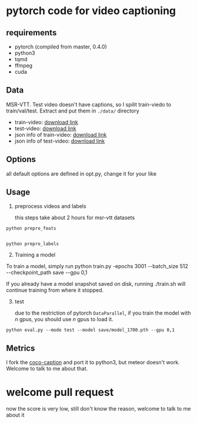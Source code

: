 # pytorch code for video captioning

## requirements
- pytorch (compiled from master, 0.4.0)
- python3
- tqmd
- ffmpeg
- cuda

## Data
MSR-VTT. Test video doesn't have captions, so I spilit train-viedo to train/val/test. Extract and put them in `./data/` directory
- train-video: [download link](https://drive.google.com/file/d/1Qi6Gn_l93SzrvmKQQu-drI90L-x8B0ly/view?usp=sharing)
- test-video: [download link](https://drive.google.com/file/d/10fPbEhD-ENVQihrRvKFvxcMzkDlhvf4Q/view?usp=sharing)
- json info of train-video: [download link](https://drive.google.com/file/d/1LcTtsAvfnHhUfHMiI4YkDgN7lF1-_-m7/view?usp=sharing)
- json info of test-video: [download link](https://drive.google.com/file/d/1Kgra0uMKDQssclNZXRLfbj9UQgBv-1YE/view?usp=sharing)

## Options
all default options are defined in opt.py, change it for your like

## Usage
1. preprocess videos and labels


    this steps take about 2 hours for msr-vtt datasets
```
python prepro_feats


python prepro_labels
```
2. Training a model

To train a model, simply run python train.py -epochs 3001  --batch_size 512 --checkpoint_path save --gpu 0,1

If you already have a model snapshot saved on disk, running ./train.sh will continue training from where it stopped.


3. test

    due to the restriction of pytorch `DataParallel`, if you train the model with *n* gpus, you should use *n* gpus to load it.

```
python eval.py --mode test --model save/model_1700.pth --gpu 0,1
```

## Metrics
I fork the [coco-caption](https://github.com/tylin/coco-caption) and port it to python3, but meteor doesn't work. Welcome to talk to me about that.

# welcome pull request
now the score is very low, still don't know the reason, welcome to talk to me about it
